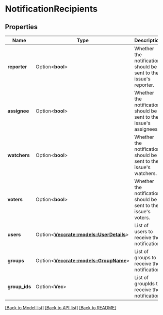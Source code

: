 # NotificationRecipients

## Properties

Name | Type | Description | Notes
------------ | ------------- | ------------- | -------------
**reporter** | Option<**bool**> | Whether the notification should be sent to the issue's reporter. | [optional]
**assignee** | Option<**bool**> | Whether the notification should be sent to the issue's assignees. | [optional]
**watchers** | Option<**bool**> | Whether the notification should be sent to the issue's watchers. | [optional]
**voters** | Option<**bool**> | Whether the notification should be sent to the issue's voters. | [optional]
**users** | Option<[**Vec<crate::models::UserDetails>**](UserDetails.md)> | List of users to receive the notification. | [optional]
**groups** | Option<[**Vec<crate::models::GroupName>**](GroupName.md)> | List of groups to receive the notification. | [optional]
**group_ids** | Option<**Vec<String>**> | List of groupIds to receive the notification. | [optional]

[[Back to Model list]](../README.md#documentation-for-models) [[Back to API list]](../README.md#documentation-for-api-endpoints) [[Back to README]](../README.md)


